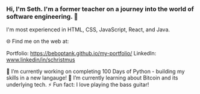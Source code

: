 ### Hi, I'm Seth. I'm a former teacher on a journey into the world of software engineering. 👋

I'm most experienced in HTML, CSS, JavaScript, React, and Java.

🌐 Find me on the web at:

Portfolio: https://beboptank.github.io/my-portfolio/
LinkedIn: www.linkedin/in/schristmus

🔭 I’m currently working on completing 100 Days of Python - building my skills in a new langauge!
🌱 I’m currently learning about Bitcoin and its underlying tech.
⚡ Fun fact: I love playing the bass guitar!


<!--
**beboptank/beboptank** is a ✨ _special_ ✨ repository because its `README.md` (this file) appears on your GitHub profile.

Here are some ideas to get you started:

- 🔭 I’m currently working on ...
- 🌱 I’m currently learning ...
- 👯 I’m looking to collaborate on ...
- 🤔 I’m looking for help with ...
- 💬 Ask me about ...
- 📫 How to reach me: ...
- 😄 Pronouns: ...
- ⚡ Fun fact: ...
-->
